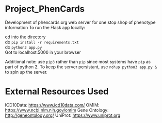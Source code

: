 # Project_PhenCards
Development of phencards.org web server for one stop shop of phenotype information
To run the Flask app locally:

cd into the directory   
do `pip install -r requirements.txt`  
do `python3 app.py`  
Got to localhost:5000 in your browser  

Additional note: use `pip3` rather than `pip` since most systems have `pip` as part of python 2. To keep the server persistant, use `nohup python3 app.py &` to spin up the server. 

# External Resources Used
ICD10Data: https://www.icd10data.com/
OMIM: https://www.ncbi.nlm.nih.gov/omim
Gene Ontology: http://geneontology.org/
UniProt: https://www.uniprot.org
